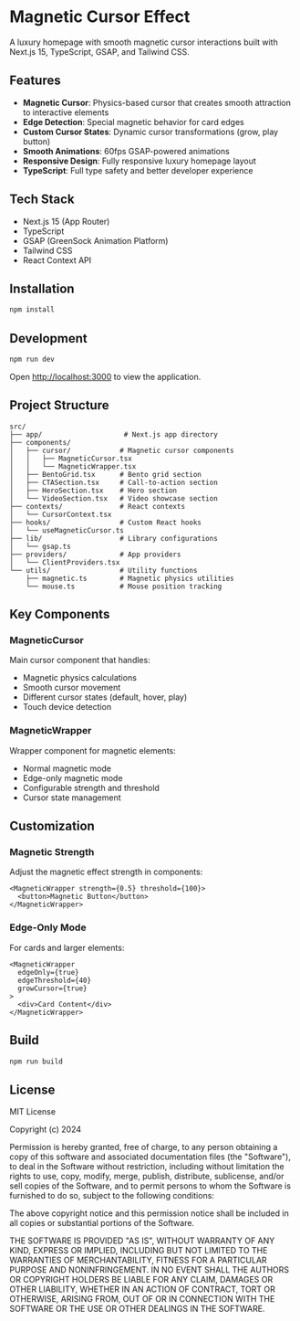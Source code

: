 # Magnetic Cursor Effect

A luxury homepage with smooth magnetic cursor interactions built with Next.js 15, TypeScript, GSAP, and Tailwind CSS.

## Features

- **Magnetic Cursor**: Physics-based cursor that creates smooth attraction to interactive elements
- **Edge Detection**: Special magnetic behavior for card edges
- **Custom Cursor States**: Dynamic cursor transformations (grow, play button)
- **Smooth Animations**: 60fps GSAP-powered animations
- **Responsive Design**: Fully responsive luxury homepage layout
- **TypeScript**: Full type safety and better developer experience

## Tech Stack

- Next.js 15 (App Router)
- TypeScript
- GSAP (GreenSock Animation Platform)
- Tailwind CSS
- React Context API

## Installation

```bash
npm install
```

## Development

```bash
npm run dev
```

Open [http://localhost:3000](http://localhost:3000) to view the application.

## Project Structure

```
src/
├── app/                    # Next.js app directory
├── components/             
│   ├── cursor/            # Magnetic cursor components
│   │   ├── MagneticCursor.tsx
│   │   └── MagneticWrapper.tsx
│   ├── BentoGrid.tsx      # Bento grid section
│   ├── CTASection.tsx     # Call-to-action section
│   ├── HeroSection.tsx    # Hero section
│   └── VideoSection.tsx   # Video showcase section
├── contexts/              # React contexts
│   └── CursorContext.tsx
├── hooks/                 # Custom React hooks
│   └── useMagneticCursor.ts
├── lib/                   # Library configurations
│   └── gsap.ts
├── providers/             # App providers
│   └── ClientProviders.tsx
└── utils/                 # Utility functions
    ├── magnetic.ts        # Magnetic physics utilities
    └── mouse.ts           # Mouse position tracking

```

## Key Components

### MagneticCursor
Main cursor component that handles:
- Magnetic physics calculations
- Smooth cursor movement
- Different cursor states (default, hover, play)
- Touch device detection

### MagneticWrapper
Wrapper component for magnetic elements:
- Normal magnetic mode
- Edge-only magnetic mode
- Configurable strength and threshold
- Cursor state management

## Customization

### Magnetic Strength
Adjust the magnetic effect strength in components:

```tsx
<MagneticWrapper strength={0.5} threshold={100}>
  <button>Magnetic Button</button>
</MagneticWrapper>
```

### Edge-Only Mode
For cards and larger elements:

```tsx
<MagneticWrapper 
  edgeOnly={true}
  edgeThreshold={40}
  growCursor={true}
>
  <div>Card Content</div>
</MagneticWrapper>
```

## Build

```bash
npm run build
```

## License

MIT License

Copyright (c) 2024

Permission is hereby granted, free of charge, to any person obtaining a copy
of this software and associated documentation files (the "Software"), to deal
in the Software without restriction, including without limitation the rights
to use, copy, modify, merge, publish, distribute, sublicense, and/or sell
copies of the Software, and to permit persons to whom the Software is
furnished to do so, subject to the following conditions:

The above copyright notice and this permission notice shall be included in all
copies or substantial portions of the Software.

THE SOFTWARE IS PROVIDED "AS IS", WITHOUT WARRANTY OF ANY KIND, EXPRESS OR
IMPLIED, INCLUDING BUT NOT LIMITED TO THE WARRANTIES OF MERCHANTABILITY,
FITNESS FOR A PARTICULAR PURPOSE AND NONINFRINGEMENT. IN NO EVENT SHALL THE
AUTHORS OR COPYRIGHT HOLDERS BE LIABLE FOR ANY CLAIM, DAMAGES OR OTHER
LIABILITY, WHETHER IN AN ACTION OF CONTRACT, TORT OR OTHERWISE, ARISING FROM,
OUT OF OR IN CONNECTION WITH THE SOFTWARE OR THE USE OR OTHER DEALINGS IN THE
SOFTWARE.